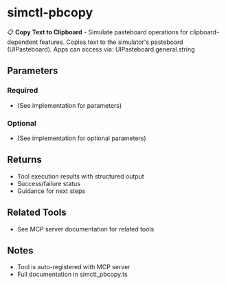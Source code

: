 # simctl-pbcopy

📋 **Copy Text to Clipboard** - Simulate pasteboard operations for clipboard-dependent features.
Copies text to the simulator's pasteboard (UIPasteboard).
Apps can access via: UIPasteboard.general.string

## Parameters

### Required
- (See implementation for parameters)

### Optional
- (See implementation for optional parameters)

## Returns

- Tool execution results with structured output
- Success/failure status
- Guidance for next steps

## Related Tools

- See MCP server documentation for related tools

## Notes

- Tool is auto-registered with MCP server
- Full documentation in simctl_pbcopy.ts
